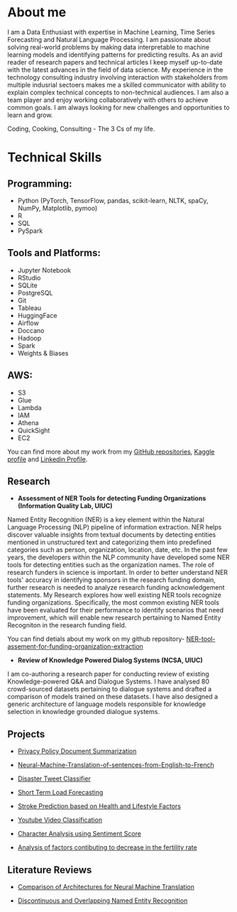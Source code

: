 
# About me
I am a Data Enthusiast with expertise in Machine Learning, Time Series Forecasting and Natural Language Processing. I am passionate about solving real-world problems by making data interpretable to machine learning models and identifying patterns for predicting results. As an avid reader of research papers and technical articles I keep myself up-to-date with the latest advances in the field of data science. My experience in the technology consulting industry involving interaction with stakeholders from multiple indusrial sectoers makes me a skilled communicator with ability to explain complex technical concepts to non-technical audiences. I am also a team player and enjoy working collaboratively with others to achieve common goals. I am always looking for new challenges and opportunities to learn and grow.

Coding, Cooking, Consulting - The 3 Cs of my life.


# Technical Skills

## Programming: 
- Python (PyTorch, TensorFlow, pandas, scikit-learn, NLTK, spaCy, NumPy, Matplotlib, pymoo)
- R
- SQL
- PySpark

## Tools and Platforms:
- Jupyter Notebook
- RStudio
- SQLite
- PostgreSQL
- Git
- Tableau
- HuggingFace
- Airflow
- Doccano
- Hadoop
- Spark
- Weights & Biases

## AWS:
- S3
- Glue
- Lambda
- IAM
- Athena
- QuickSight
- EC2


You can find more about my work from my [GitHub repositories](https://github.com/saishdesai23?tab=repositories), [Kaggle profile](https://www.kaggle.com/saishdesai23) and [Linkedin Profile](https://www.linkedin.com/in/saish-desai/).

## Research
- **Assessment of NER Tools for detecting Funding Organizations (Information Quality Lab, UIUC)**
  
Named Entity Recognition (NER) is a key element within the Natural Language Processing (NLP) pipeline of information extraction. NER helps discover valuable insights from textual documents by detecting entities mentioned in unstructured text and categorizing them into predefined categories such as person, organization, location, date, etc. In the past few years, the developers within the NLP community have developed some NER tools for detecting entities such as the organization names. The role of research funders in science is important. In order to better understand NER tools' accuracy in identifying sponsors in the research funding domain, further research is needed to analyze research funding acknowledgement statements. My Research explores how well existing NER tools recognize funding organizations. Specifically, the most common existing NER tools have been evaluated for their performance to identify scenarios that need improvement, which will enable new research pertaining to Named Entity Recogniton in the research funding field.

You can find detials about my work on my github repository- [NER-tool-assement-for-funding-organization-extraction](https://github.com/infoqualitylab/NER-tool-assement-for-funding-organization-extraction)

- **Review of Knowledge Powered Dialog Systems (NCSA, UIUC)**

I am co-authoring a research paper for conducting review of existing Knowledge-powered Q&A and Dialogue Systems. I have analysed 80 crowd-sourced datasets pertaining to dialogue systems and drafted a comparison of models trained on these datasets. I have also designed a generic architecture of language models responsible for knowledge selection in knowledge grounded dialogue systems.



## Projects
- [Privacy Policy Document Summarization](https://github.com/star-nox/Privacy-Policy-Summarization)

- [Neural-Machine-Translation-of-sentences-from-English-to-French](https://github.com/saishdesai23/Neural-Machine-Translation-of-sentences-from-English-to-French)

- [Disaster Tweet Classifier](https://github.com/saishdesai23/Prediction-of-Disaster-tweets-using-Natural-Language-Processing)

- [Short Term Load Forecasting](https://github.com/saishdesai23/Short-Term-Load-Forecasting)

- [Stroke Prediction based on Health and Lifestyle Factors](https://github.com/saishdesai23/STROKE-PREDICTION-BASED-ON-HEALTH-AND-LIFESTYLE-FACTORS)

- [Youtube Video Classification](https://github.com/saishdesai23/Youtube-Video-Classification)

- [Character Analysis using Sentiment Score](https://github.com/saishdesai23/Character-analysis-using-sentiment-score-of-characters-in-Hamlet-A-play-by-Shakespeare-)

- [Analysis of factors contibuting to decrease in the fertility rate](https://github.com/saishdesai23/Analysis-of-factors-that-may-be-contributing-to-the-decrease-of-global-fertility-rates)





## Literature Reviews

- [Comparison of Architectures for Neural Machine Translation](https://github.com/saishdesai23/saishdesai23.github.io/blob/main/Literature%20Review%20Final%20Report-sbdesai2.pdf)

- [Discontinuous and Overlapping Named Entity Recognition](https://github.com/saishdesai23/saishdesai23.github.io/blob/main/CS447_Literature_Review.pdf)


